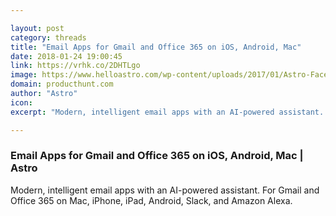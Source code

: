 ```yaml
---

layout: post
category: threads
title: "Email Apps for Gmail and Office 365 on iOS, Android, Mac"
date: 2018-01-24 19:00:45
link: https://vrhk.co/2DHTLgo
image: https://www.helloastro.com/wp-content/uploads/2017/01/Astro-Facebook.png
domain: producthunt.com
author: "Astro"
icon: 
excerpt: "Modern, intelligent email apps with an AI-powered assistant. For Gmail and Office 365 on Mac, iPhone, iPad, Android, Slack, and Amazon Alexa."

---
```


### Email Apps for Gmail and Office 365 on iOS, Android, Mac | Astro

Modern, intelligent email apps with an AI-powered assistant. For Gmail and Office 365 on Mac, iPhone, iPad, Android, Slack, and Amazon Alexa.